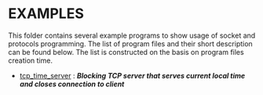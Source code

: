 # EXAMPLES

This folder contains several example programs to show usage of socket and protocols programming.
The list of program files and their short description can be found below. The list is constructed
on the basis on program files creation time.


- [tcp_time_server](tcp_time_server.cpp) : ___Blocking TCP server that serves current local time and closes connection to client___
